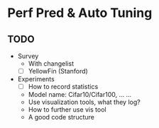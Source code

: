 # Perf Pred & Auto Tuning

## TODO 
- Survey 
	- With changelist 
	- [ ] YellowFin (Stanford)
	
- Experiments 
	- [ ] How to record statistics
	- Model name: Cifar10/Cifar100, ... ...
	- Use visualization tools, what they log? 
	- How to further use vis tool 
	- A good code structure
	